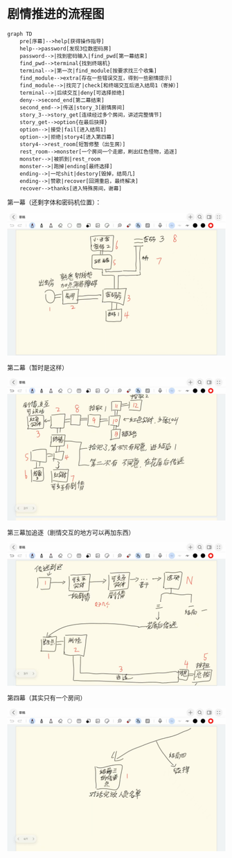 # 剧情推进的流程图

```mermaid
graph TD
    pre[序幕]-->help[获得操作指导]
    help-->password[发现3位数密码房]
    password-->|找到密码输入|find_pwd[第一幕结束]
    find_pwd-->terminal{找到终端机}
    terminal-->|第一次|find_module[按要求找三个收集]
    find_module-->extra[存在一些错误交互，得到一些剧情提示]
    find_module-->|找完了|check[和终端交互后进入结局1（寄掉）]
    terminal-->|后续交互|deny[可选择拒绝]
    deny-->second_end[第二幕结束]
    second_end-->|传送|story_3[剧情房间]
    story_3-->story_get[连续经过多个房间，讲述完整情节]
    story_get-->option{在最后抉择}
    option-->|接受|fail[进入结局1]
    option-->|拒绝|story4[进入第四幕]
    story4-->rest_room[短暂修整（出生房）]
    rest_room-->monster[一个房间一个走廊，刷出红色怪物，追逐]
    monster-->|被抓到|rest_room
    monster-->|跑掉|ending[最终选择]
    ending-->|一坨shit|destory[毁掉，结局几]
    ending-->|赞歌|recover[回溯重启，最终解决]
    recover-->thanks[进入特殊房间，谢幕]
```

第一幕（还剩字体和密码机位置）：

![](./img/pg1.jpg)

第二幕（暂时是这样）

![](./img/pg2.jpg)

第三幕加追逐（剧情交互的地方可以再加东西）

![](./img/pg3.jpg)

第四幕（其实只有一个房间）

![](./img/pg4.jpg)
